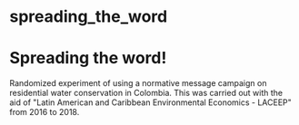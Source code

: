 # spreading_the_word
# Spreading the word!
Randomized  experiment of using a normative message campaign on residential water conservation  in Colombia. 
This was carried out with the aid of "Latin American and Caribbean Environmental Economics - LACEEP" from 2016 to 2018. 
